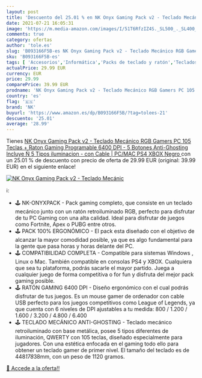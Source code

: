 ```yaml
---
layout: post
title: 'Descuento del 25.01 % en NK Onyx Gaming Pack v2 - Teclado Mecánic'
date: 2021-07-21 16:05:31
image: 'https://m.media-amazon.com/images/I/51T6RfzIZ4S._SL500_._SL400_.jpg'
comments: true
category: ofertas
author: 'tole.es'
slug: 'B093166F5B-es NK Onyx Gaming Pack v2 - Teclado Mecánico RGB Gamers PC...'
sku: 'B093166F5B-es'
tags: [ 'Accesorios','Informática','Packs de teclado y ratón','Teclados, ratones y periféricos de entrada','nk','ps4','xbox', ]
actualPrice: 29.99 EUR
currency: EUR
price: 29.99
comparePrice: 39.99 EUR
prodname: 'NK Onyx Gaming Pack v2 - Teclado Mecánico RGB Gamers PC 105 Teclas + Raton Gaming Programable  6400 DPI - 5 Botones  Anti-Ghosting  Incluye Ñ  5 Tipos iluminacion - con Cable | PC/MAC PS4 XBOX  Negro '
country: 'es'
flag: '🇪🇸'
brand: 'NK'
buyurl: 'https://www.amazon.es/dp/B093166F5B/?tag=tolees-21'
descuento: '25.01'
average: '28.99'
---
```


Tienes [NK Onyx Gaming Pack v2 - Teclado Mecánico RGB Gamers PC 105 Teclas + Raton Gaming Programable  6400 DPI - 5 Botones  Anti-Ghosting  Incluye Ñ  5 Tipos iluminacion - con Cable | PC/MAC PS4 XBOX  Negro ](https://www.amazon.es/dp/B093166F5B/?tag=tolees-21) con un 25.01 % de descuento con precio de oferta de 29.99 EUR (original: 39.99 EUR) en el siguiente enlace!

[![NK Onyx Gaming Pack v2 - Teclado Mecánic](https://m.media-amazon.com/images/I/51T6RfzIZ4S._SL500_._SL400_.jpg)](https://www.amazon.es/dp/B093166F5B/?tag=tolees-21)

ℹ️:

- 🕹️ NK-ONYXPACK - Pack gaming completo, que consiste en un teclado mecánico junto con un ratón retroiluminado RGB, perfecto para disfrutar de tu PC Gaming con una alta calidad. Ideal para disfrutar de juegos como Fortnite, Apex o PUBG entre otros.
- 🕹️ PACK 100% ERGONÓMICO - El pack esta diseñado con el objetivo de alcanzar la mayor comodidad posible, ya que es algo fundamental para la gente que pasa horas y horas delante del PC.
- 🕹️ COMPATIBILIDAD COMPLETA - Compatible para sistemas Windows , Linux o Mac. También compatible en consolas PS4 y XBOX. Cualquiera que sea tu plataforma, podrás sacarle el mayor partido. Juega a cualquier juego de forma competitiva o for fun y disfruta del mejor pack gaming posible.
- 🕹️ RATÓN GAMING 6400 DPI - Diseño ergonómico con el cual podrás disfrutar de tus juegos. Es un mouse gamer de ordenador con cable USB perfecto para los juegos competitivos como League of Legends, ya que cuenta con 6 niveles de DPI ajustables a tu medida: 800 / 1.200 / 1.600 / 3.200 / 4.800 / 6.400
- 🕹️ TECLADO MECÁNICO ANTI-GHOSTING - Teclado mecánico retroiluminado con base metálica, posee 5 tipos diferentes de iluminación, QWERTY con 105 teclas, diseñado especialmente para jugadores. Con una estética enfocada en el gaming todo ello para obtener un teclado gamer de primer nivel. El tamaño del teclado es de 448*178*38mm, con un peso de 1120 gramos.

[🛒 Accede a la oferta!!](https://www.amazon.es/dp/B093166F5B/?tag=tolees-21)
